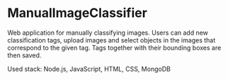 # ManualImageClassifier

Web application for manually classifying images. Users can add new classification tags, upload images and select objects in the images that correspond to the given tag. Tags together with their bounding boxes are then saved.

Used stack: Node.js, JavaScript, HTML, CSS, MongoDB
